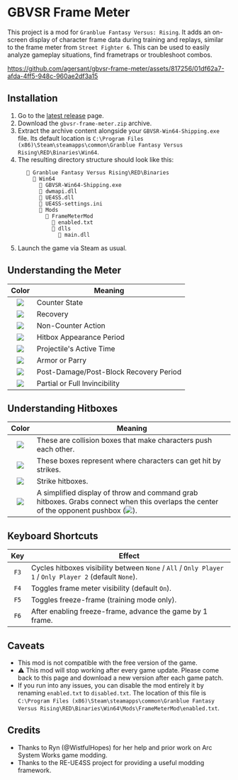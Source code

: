 # GBVSR Frame Meter

This project is a mod for `Granblue Fantasy Versus: Rising`. It adds an on-screen display of character frame data during training and replays, similar to the frame meter from `Street Fighter 6`. This can be used to easily analyze gameplay situations, find frametraps or troubleshoot combos.

https://github.com/agersant/gbvsr-frame-meter/assets/817256/01df62a7-afda-4ff5-948c-960ae2df3a15

## Installation

1. Go to the [latest release](https://github.com/agersant/gbvsr-frame-meter/releases/latest) page.
2. Download the `gbvsr-frame-meter.zip` archive.
3. Extract the archive content alongside your `GBVSR-Win64-Shipping.exe` file. Its default location is `C:\Program Files (x86)\Steam\steamapps\common\Granblue Fantasy Versus Rising\RED\Binaries\Win64`.
4. The resulting directory structure should look like this:

```
      📁 Granblue Fantasy Versus Rising\RED\Binaries
        📁 Win64
          📄 GBVSR-Win64-Shipping.exe
          📄 dwmapi.dll
          📄 UE4SS.dll
          📄 UE4SS-settings.ini
          📁 Mods
            📁 FrameMeterMod
              📄 enabled.txt
              📁 dlls
                📄 main.dll
```

5. Launch the game via Steam as usual.

## Understanding the Meter

|                         Color                          | Meaning                                |
| :----------------------------------------------------: | -------------------------------------- |
| <img src="https://placehold.co/21x36/00B796/00B796" /> | Counter State                          |
| <img src="https://placehold.co/21x36/0170BE/0170BE" /> | Recovery                               |
| <img src="https://placehold.co/21x36/42F8FD/42F8FD" /> | Non-Counter Action                     |
| <img src="https://placehold.co/21x36/CC2B67/CC2B67" /> | Hitbox Appearance Period               |
| <img src="https://placehold.co/21x36/C98002/C98002" /> | Projectile's Active Time               |
| <img src="https://placehold.co/21x36/5C1E6E/5C1E6E" /> | Armor or Parry                         |
| <img src="https://placehold.co/21x36/FFF830/FFF830" /> | Post-Damage/Post-Block Recovery Period |
| <img src="https://placehold.co/21x36/F1F1F0/F1F1F0" /> | Partial or Full Invincibility          |

## Understanding Hitboxes

|                         Color                          | Meaning                                                                                                                                                                                |
| :----------------------------------------------------: | -------------------------------------------------------------------------------------------------------------------------------------------------------------------------------------- |
| <img src="https://placehold.co/32x32/AAAAAA/AAAAAA" /> | These are collision boxes that make characters push each other.                                                                                                                        |
| <img src="https://placehold.co/32x32/00FF00/00FF00" /> | These boxes represent where characters can get hit by strikes.                                                                                                                         |
| <img src="https://placehold.co/32x32/FF0000/FF0000" /> | Strike hitboxes.                                                                                                                                                                       |
| <img src="https://placehold.co/32x32/FF00FF/FF00FF" /> | A simplified display of throw and command grab hitboxes. Grabs connect when this overlaps the center of the opponent pushbox (<img src="https://placehold.co/16x16/AAAAAA/AAAAAA" />). |

## Keyboard Shortcuts

| Key  | Effect                                                                                                  |
| :--: | ------------------------------------------------------------------------------------------------------- |
| `F3` | Cycles hitboxes visibility between `None` / `All` / `Only Player 1` / `Only Player 2` (default `None`). |
| `F4` | Toggles frame meter visibility (default `On`).                                                          |
| `F5` | Toggles freeze-frame (training mode only).                                                              |
| `F6` | After enabling freeze-frame, advance the game by 1 frame.                                               |

## Caveats

- This mod is not compatible with the free version of the game.
- ⚠ This mod will stop working after every game update. Please come back to this page and download a new version after each game patch.
- If you run into any issues, you can disable the mod entirely it by renaming `enabled.txt` to `disabled.txt`. The location of this file is `C:\Program Files (x86)\Steam\steamapps\common\Granblue Fantasy Versus Rising\RED\Binaries\Win64\Mods\FrameMeterMod\enabled.txt`.

## Credits

- Thanks to Ryn (@WistfulHopes) for her help and prior work on Arc System Works game modding.
- Thanks to the RE-UE4SS project for providing a useful modding framework.
